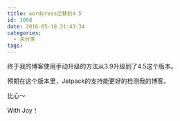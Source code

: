 ```yaml
---
title: wordpress迁移到4.5
id: 1068
date: 2016-05-18 21:43:34
categories:
  - 未分类
tags:
---
```


终于我的博客使用手动升级的方法从3.9升级到了4.5这个版本。

预期在这个版本里，Jetpack的支持能更好的检测我的博客。

比心～<!--more-->

With Joy！